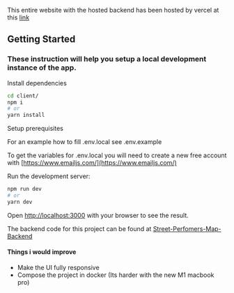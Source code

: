 
This entire website with the hosted backend has been hosted by vercel at this [link](https://street-performers-map.vercel.app/)
## Getting Started
### These instruction will help you setup a local development instance of the app.

Install dependencies
```bash
cd client/
npm i
# or
yarn install
```

Setup prerequisites

For an example how to fill .env.local  see .env.example

To get the variables for .env.local you will need to create a new free account with [https://www.emailjs.com/](https://www.emailjs.com/)


Run the development server:

```bash
npm run dev
# or
yarn dev

```

Open [http://localhost:3000](http://localhost:3000) with your browser to see the result.


The backend code for this project can be found at [Street-Perfomers-Map-Backend](https://github.com/MohammedAK1991/Street-Perfomers-Map-Backend)

#### Things i would improve
- Make the UI fully responsive
- Compose the project in docker (Its harder with the new M1 macbook pro)




